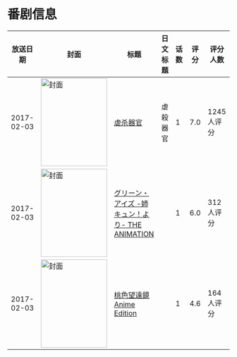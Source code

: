 # 番剧信息

|放送日期|封面|标题|日文标题|话数|评分|评分人数|
|---|---|---|---|---|---|---|
|2017-02-03|<img src="https://lain.bgm.tv/pic/cover/c/29/07/100447_i22la.jpg" alt="封面" style="width:150px;height:200px;object-fit:cover;">|[虐杀器官](https://bangumi.tv/subject/100447)|虐殺器官|1|7.0|1245人评分|
|2017-02-03|<img src="https://bangumi.tv/img/no_icon_subject.png" alt="封面" style="width:150px;height:200px;object-fit:cover;">|[グリーン・アイズ -姉キュン！より- THE ANIMATION](https://bangumi.tv/subject/207351)||1|6.0|312人评分|
|2017-02-03|<img src="https://bangumi.tv/img/no_icon_subject.png" alt="封面" style="width:150px;height:200px;object-fit:cover;">|[桃色望遠鏡 Anime Edition](https://bangumi.tv/subject/208458)||1|4.6|164人评分|
